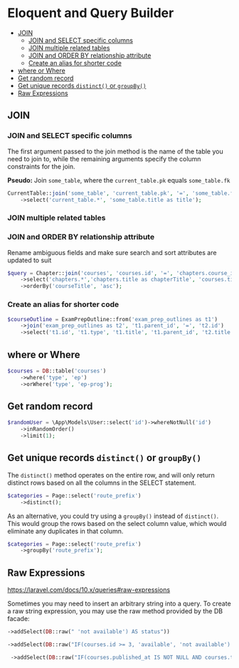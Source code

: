 # Eloquent and Query Builder

- [JOIN](#join)
  - [JOIN and SELECT specific columns](#join-and-select-specific-columns)
  - [JOIN multiple related tables](#join-multiple-related-tables)
  - [JOIN and ORDER BY relationship attribute](#join-and-order-by-relationship-attribute)
  - [Create an alias for shorter code](#create-an-alias-for-shorter-code)
- [where or Where](#where-or-where)
- [Get random record](#get-random-record)
- [Get unique records `distinct()` or `groupBy()`](#get-unique-records-distinct-or-groupby)
- [Raw Expressions](#raw-expressions)


## JOIN

### JOIN and SELECT specific columns

The first argument passed to the join method is the name of the table you need to join to, while
the remaining arguments specify the column constraints for the join.

**Pseudo:** Join `some_table`, where the `current_table.pk` equals `some_table.fk`

```php
CurrentTable::join('some_table', 'current_table.pk', '=', 'some_table.fk')
    ->select('current_table.*', 'some_table.title as title');
```

### JOIN multiple related tables

### JOIN and ORDER BY relationship attribute

Rename ambiguous fields and make sure search and sort attributes are updated to suit

```php
$query = Chapter::join('courses', 'courses.id', '=', 'chapters.course_id')
    ->select('chapters.*','chapters.title as chapterTitle', 'courses.title as courseTitle')
    ->orderBy('courseTitle', 'asc');
```

### Create an alias for shorter code

```php
$courseOutline = ExamPrepOutline::from('exam_prep_outlines as t1')
    ->join('exam_prep_outlines as t2', 't1.parent_id', '=', 't2.id')
    ->select('t1.id', 't1.type', 't1.title', 't1.parent_id', 't2.title AS parent_title');
```

## where or Where

```php
$courses = DB::table('courses')
    ->where('type', 'ep')
    ->orWhere('type', 'ep-prog');
```

## Get random record

```php
$randomUser = \App\Models\User::select('id')->whereNotNull('id')
    ->inRandomOrder()
    ->limit(1);
```

## Get unique records `distinct()` or `groupBy()`

The `distinct()` method operates on the entire row, and will only return distinct rows based on
all the columns in the SELECT statement.

```php
$categories = Page::select('route_prefix')
    ->distinct();
```

As an alternative, you could try using a `groupBy()` instead of `distinct()`.  This would group
the rows based on the select column value, which would eliminate any duplicates in that column.

```php
$categories = Page::select('route_prefix')
    ->groupBy('route_prefix');
```

## Raw Expressions

https://laravel.com/docs/10.x/queries#raw-expressions

Sometimes you may need to insert an arbitrary string into a query. To create a raw string
expression, you may use the raw method provided by the DB facade:

```php
->addSelect(DB::raw(" 'not available') AS status"))
```

```php
->addSelect(DB::raw("IF(courses.id >= 3, 'available', 'not available') AS status"))
```

```php
 ->addSelect(DB::raw("IF(courses.published_at IS NOT NULL AND courses.tested_at IS NOT NULL, 'available', 'not available') AS status"))
```
